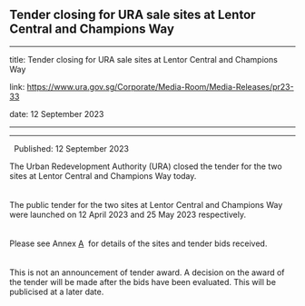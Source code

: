 ## Tender closing for URA sale sites at Lentor Central and Champions Way
---
title: Tender closing for URA sale sites at Lentor Central and Champions Way

link: https://www.ura.gov.sg/Corporate/Media-Room/Media-Releases/pr23-33

date: 12 September 2023

---

---------------------------------------------------------------------

  Published: 12 September 2023

The Urban Redevelopment Authority (URA) closed the tender for the two sites at Lentor Central and Champions Way today.   
   
    
The public tender for the two sites at Lentor Central and Champions Way were launched on 12 April 2023 and 25 May 2023 respectively.   
   
    
Please see Annex [A](https://www.ura.gov.sg/-/media/Corporate/Media-Room/2023/Sep/pr23-33a.pdf)  for details of the sites and tender bids received.   
   
    
This is not an announcement of tender award. A decision on the award of the tender will be made after the bids have been evaluated. This will be publicised at a later date.